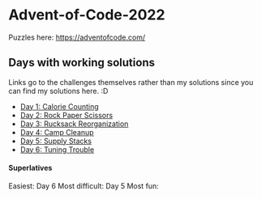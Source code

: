 # Advent-of-Code-2022
Puzzles here: https://adventofcode.com/


## Days with working solutions 
Links go to the challenges themselves rather than my solutions since you can find my solutions here. :D 

- [Day 1: Calorie Counting](https://adventofcode.com/2022/day/1) 
- [Day 2: Rock Paper Scissors](https://adventofcode.com/2022/day/2)
- [Day 3: Rucksack Reorganization](https://adventofcode.com/2022/day/3)
- [Day 4: Camp Cleanup](https://adventofcode.com/2022/day/4)
- [Day 5: Supply Stacks](https://adventofcode.com/2022/day/5)
- [Day 6: Tuning Trouble](https://adventofcode.com/2022/day/6)

#### Superlatives
Easiest: Day 6
Most difficult: Day 5
Most fun:   
